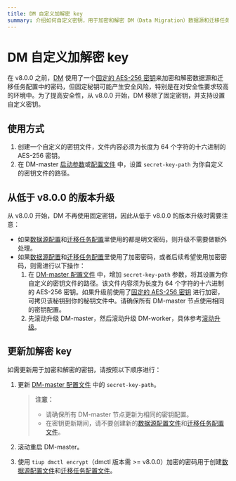 ```yaml
---
title: DM 自定义加解密 key
summary: 介绍如何自定义密钥，用于加密和解密 DM（Data Migration）数据源和迁移任务配置中的密码。
---
```


# DM 自定义加解密 key

在 v8.0.0 之前，[DM](/dm/dm-overview.md) 使用了一个[固定的 AES-256 密钥](https://github.com/pingcap/tiflow/blob/1252979421fc83ffa2a1548d981e505f7fc0b909/dm/pkg/encrypt/encrypt.go#L27)来加密和解密数据源和迁移任务配置中的密码，但固定秘钥可能产生安全风险，特别是在对安全性要求较高的环境中。为了提高安全性，从 v8.0.0 开始，DM 移除了固定密钥，并支持设置自定义密钥。

## 使用方式

1. 创建一个自定义的密钥文件，文件内容必须为长度为 64 个字符的十六进制的 AES-256 密钥。
2. 在 DM-master [启动参数](/dm/dm-command-line-flags.md)或[配置文件](/dm/dm-master-configuration-file.md) 中，设置 `secret-key-path` 为你自定义的密钥文件的路径。

## 从低于 v8.0.0 的版本升级

从 v8.0.0 开始，DM 不再使用固定密钥，因此从低于 v8.0.0 的版本升级时需要注意：

- 如果[数据源配置](/dm/dm-source-configuration-file.md)和[迁移任务配置](/dm/task-configuration-file-full.md)里使用的都是明文密码，则升级不需要做额外处理。
- 如果[数据源配置](/dm/dm-source-configuration-file.md)和[迁移任务配置](/dm/task-configuration-file-full.md)里使用了加密密码，或者后续希望使用加密密码，则需进行以下操作：
    1. 在 [DM-master 配置文件](/dm/dm-master-configuration-file.md) 中，增加 `secret-key-path` 参数，将其设置为你自定义的密钥文件的路径。该文件内容须为长度为 64 个字符的十六进制的 AES-256 密钥。如果升级前使用了[固定的 AES-256 密钥](https://github.com/pingcap/tiflow/blob/1252979421fc83ffa2a1548d981e505f7fc0b909/dm/pkg/encrypt/encrypt.go#L27) 进行加密，可拷贝该秘钥到你的秘钥文件中。请确保所有 DM-master 节点使用相同的密钥配置。
    2. 先滚动升级 DM-master，然后滚动升级 DM-worker，具体参考[滚动升级](/dm/maintain-dm-using-tiup.md#滚动升级)。

## 更新加解密 key

如需更新用于加密和解密的密钥，请按照以下顺序进行：

1. 更新 [DM-master 配置文件](/dm/dm-master-configuration-file.md) 中的 `secret-key-path`。

    > **注意：**
    >
    >  - 请确保所有 DM-master 节点更新为相同的密钥配置。
    >  - 在密钥更新期间，请不要创建新的[数据源配置文件](/dm/dm-source-configuration-file.md)和[迁移任务配置文件](/dm/task-configuration-file-full.md)。

2. 滚动重启 DM-master。
3. 使用 `tiup dmctl encrypt`（dmctl 版本需 >= v8.0.0）加密的密码用于创建[数据源配置文件](/dm/dm-source-configuration-file.md)和[迁移任务配置文件](/dm/task-configuration-file-full.md)。
